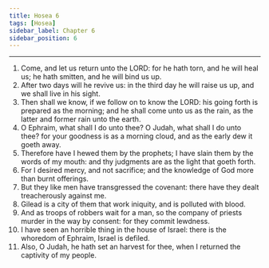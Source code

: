 ```yaml
---
title: Hosea 6
tags: [Hosea]
sidebar_label: Chapter 6
sidebar_position: 6
---
```


---
1. Come, and let us return unto the LORD: for he hath torn, and he will heal us; he hath smitten, and he will bind us up.
2. After two days will he revive us: in the third day he will raise us up, and we shall live in his sight.
3. Then shall we know, if we follow on to know the LORD: his going forth is prepared as the morning; and he shall come unto us as the rain, as the latter and former rain unto the earth.
4. O Ephraim, what shall I do unto thee? O Judah, what shall I do unto thee? for your goodness is as a morning cloud, and as the early dew it goeth away.
5. Therefore have I hewed them by the prophets; I have slain them by the words of my mouth: and thy judgments are as the light that goeth forth.
6. For I desired mercy, and not sacrifice; and the knowledge of God more than burnt offerings.
7. But they like men have transgressed the covenant: there have they dealt treacherously against me.
8. Gilead is a city of them that work iniquity, and is polluted with blood.
9. And as troops of robbers wait for a man, so the company of priests murder in the way by consent: for they commit lewdness.
10. I have seen an horrible thing in the house of Israel: there is the whoredom of Ephraim, Israel is defiled.
11. Also, O Judah, he hath set an harvest for thee, when I returned the captivity of my people.